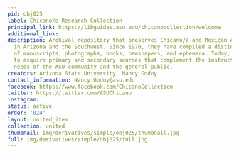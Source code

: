 ```yaml
---
pid: obj025
label: Chicano/a Research Collection
principal_link: https://libguides.asu.edu/chicanocollection/welcome
additional_link: 
description: Archival repository that preserves Chicano/a and Mexican American history
  in Arizona and the Southwest. Since 1970, they have compiled a distinguished collection
  of manuscripts, photographs, books, newspapers, and ephemera. Today, they continue
  to acquire primary and secondary sources that complement the instructional and research
  needs of the ASU community and the general public.
creators: Arizona State University, Nancy Godoy
contact_information: Nancy.Godoy@asu.edu
facebook: https://www.facebook.com/ChicanoCollection
twitter: https://twitter.com/ASUChicano
instagram: 
status: active
order: '024'
layout: united_item
collection: united
thumbnail: img/derivatives/simple/obj025/thumbnail.jpg
full: img/derivatives/simple/obj025/full.jpg
---
```

